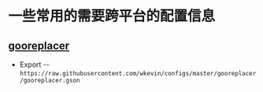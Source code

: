 # 一些常用的需要跨平台的配置信息

## [gooreplacer](https://github.com/jiacai2050/gooreplacer)

* Export -- `https://raw.githubusercontent.com/wkevin/configs/master/gooreplacer/gooreplacer.gson`